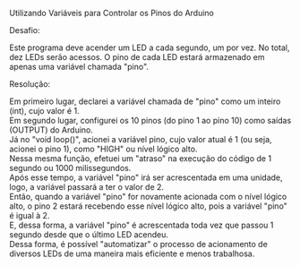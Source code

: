 Utilizando Variáveis para Controlar os Pinos do Arduino

Desafio:

Este programa deve acender um LED a cada segundo, um por vez.
No total, dez LEDs serão acessos.
O pino de cada LED estará armazenado em apenas uma variável chamada "pino".

Resolução:

Em primeiro lugar, declarei a variável chamada de "pino" como um inteiro (int), cujo valor é 1.    
Em segundo lugar, configurei os 10 pinos (do pino 1 ao pino 10) como saídas (OUTPUT) do Arduino.   
Já no "void loop()", acionei a variável pino, cujo valor atual é 1 (ou seja, acionei o pino 1), como "HIGH" ou nível lógico alto.           
Nessa mesma função, efetuei um "atraso" na execução do código de 1 segundo ou 1000 milissegundos.        
Após esse tempo, a variável "pino" irá ser acrescentada em uma unidade, logo, a variável passará a ter o valor de 2.   
Então, quando a variável "pino" for novamente acionada com o nível lógico alto, o pino 2 estará recebendo esse nível lógico alto, pois a variável "pino" é igual à 2.     
E, dessa forma, a variável "pino" é acrescentada toda vez que passou 1 segundo desde que o último LED acendeu.   
Dessa forma, é possível "automatizar" o processo de acionamento de diversos LEDs de uma maneira mais eficiente e menos trabalhosa.     

